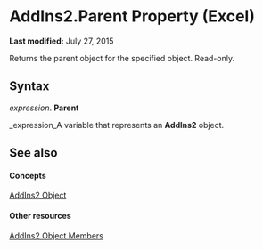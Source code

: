 
# AddIns2.Parent Property (Excel)

 **Last modified:** July 27, 2015

Returns the parent object for the specified object. Read-only.

## Syntax

 _expression_. **Parent**

 _expression_A variable that represents an  **AddIns2** object.


## See also


#### Concepts


 [AddIns2 Object](ca4bff78-8ddb-6bc3-b95a-a06a9f75dd88.md)
#### Other resources


 [AddIns2 Object Members](6f9dfc17-648d-a004-2321-d3ed86cd438f.md)
